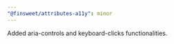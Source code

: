 ```yaml
---
"@finsweet/attributes-a11y": minor
---
```


Added aria-controls and keyboard-clicks functionalities.
